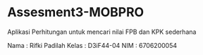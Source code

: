 # Assesment3-MOBPRO

Aplikasi Perhitungan untuk mencari nilai FPB dan KPK sederhana


Nama : Rifki Padilah
Kelas : D3iF44-04
NIM : 6706200054




